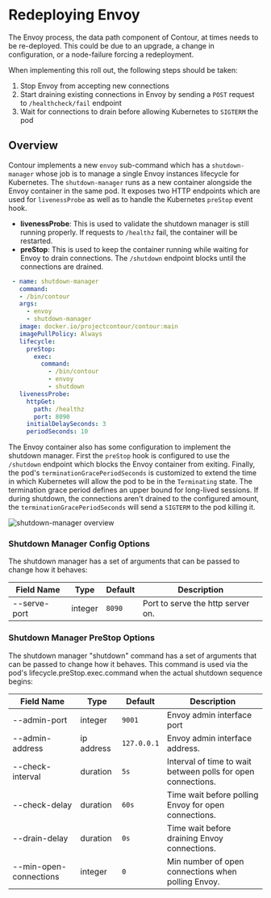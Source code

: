 # Redeploying Envoy

The Envoy process, the data path component of Contour, at times needs to be re-deployed.
This could be due to an upgrade, a change in configuration, or a node-failure forcing a redeployment.

When implementing this roll out, the following steps should be taken: 

1. Stop Envoy from accepting new connections 
2. Start draining existing connections in Envoy by sending a `POST` request to `/healthcheck/fail` endpoint
3. Wait for connections to drain before allowing Kubernetes to `SIGTERM` the pod

## Overview

Contour implements a new `envoy` sub-command which has a `shutdown-manager` whose job is to manage a single Envoy instances lifecycle for Kubernetes.
The `shutdown-manager` runs as a new container alongside the Envoy container in the same pod.
It exposes two HTTP endpoints which are used for `livenessProbe` as well as to handle the Kubernetes `preStop` event hook.

- **livenessProbe**: This is used to validate the shutdown manager is still running properly. If requests to `/healthz` fail, the container will be restarted.
- **preStop**: This is used to keep the container running while waiting for Envoy to drain connections. The `/shutdown` endpoint blocks until the connections are drained.

```yaml
 - name: shutdown-manager
   command:
   - /bin/contour
   args:
     - envoy
     - shutdown-manager
   image: docker.io/projectcontour/contour:main
   imagePullPolicy: Always
   lifecycle:
     preStop:
       exec:
         command:
           - /bin/contour
           - envoy
           - shutdown
   livenessProbe:
     httpGet:
       path: /healthz
       port: 8090
     initialDelaySeconds: 3
     periodSeconds: 10  
```

The Envoy container also has some configuration to implement the shutdown manager.
First the `preStop` hook is configured to use the `/shutdown` endpoint which blocks the Envoy container from exiting.
Finally, the pod's `terminationGracePeriodSeconds` is customized to extend the time in which Kubernetes will allow the pod to be in the `Terminating` state.
The termination grace period defines an upper bound for long-lived sessions.
If during shutdown, the connections aren't drained to the configured amount, the `terminationGracePeriodSeconds` will send a `SIGTERM` to the pod killing it.

![shutdown-manager overview][1]

### Shutdown Manager Config Options

The shutdown manager has a set of arguments that can be passed to change how it behaves:

| Field Name | Type | Default | Description |
|------------|------|---------|-------------|
| --serve-port | integer | `8090` | Port to serve the http server on. |

### Shutdown Manager PreStop Options

The shutdown manager "shutdown" command has a set of arguments that can be passed to change how it behaves.
This command is used via the pod's lifecycle.preStop.exec.command when the actual shutdown sequence begins:

| Field Name | Type | Default | Description |
|------------|------|---------|-------------|
| --admin-port | integer | `9001` | Envoy admin interface port |
| --admin-address | ip address | `127.0.0.1` | Envoy admin interface address. |
| --check-interval | duration | `5s` | Interval of time to wait between polls for open connections. |
| --check-delay | duration | `60s` | Time wait before polling Envoy for open connections. |
| --drain-delay | duration | `0s` | Time wait before draining Envoy connections. |
| --min-open-connections | integer | `0` | Min number of open connections when polling Envoy. |

[1]: ../img/shutdownmanager.png